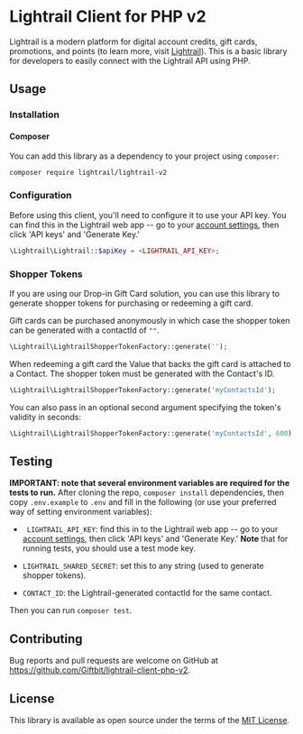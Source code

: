 # Lightrail Client for PHP v2

Lightrail is a modern platform for digital account credits, gift cards, promotions, and points (to learn more, visit [Lightrail](https://www.lightrail.com/)). This is a basic library for developers to easily connect with the Lightrail API using PHP.

## Usage

### Installation

#### Composer

You can add this library as a dependency to your project using `composer`:
```
composer require lightrail/lightrail-v2
```

### Configuration

Before using this client, you'll need to configure it to use your API key. You can find this in the Lightrail web app -- go to your [account settings](https://www.lightrail.com/app/#/account/profile), then click 'API keys' and 'Generate Key.'

```php
\Lightrail\Lightrail::$apiKey = <LIGHTRAIL_API_KEY>;
```

### Shopper Tokens

If you are using our Drop-in Gift Card solution, you can use this library to generate shopper tokens for purchasing or redeeming a gift card.

Gift cards can be purchased anonymously in which case the shopper token can be generated with a contactId of `""`.

```php
\Lightrail\LightrailShopperTokenFactory::generate('');
```

When redeeming a gift card the Value that backs the gift card is attached to a Contact.  The shopper token must be generated with the Contact's ID.

```php
\Lightrail\LightrailShopperTokenFactory::generate('myContactsId');
```

You can also pass in an optional second argument specifying the token's validity in seconds: 

```php
\Lightrail\LightrailShopperTokenFactory::generate('myContactsId', 600);
```

## Testing

**IMPORTANT: note that several environment variables are required for the tests to run.** After cloning the repo, `composer install` dependencies, then copy `.env.example` to `.env` and fill in the following (or use your preferred way of setting environment variables):

- ` LIGHTRAIL_API_KEY`: find this in to the Lightrail web app -- go to your [account settings](https://www.lightrail.com/app/#/account/profile), then click 'API keys' and 'Generate Key.' **Note** that for running tests, you should use a test mode key.

- `LIGHTRAIL_SHARED_SECRET`: set this to any string (used to generate shopper tokens).

- `CONTACT_ID`: the Lightrail-generated contactId for the same contact.

Then you can run `composer test`.

## Contributing

Bug reports and pull requests are welcome on GitHub at <https://github.com/Giftbit/lightrail-client-php-v2>.

## License

This library is available as open source under the terms of the [MIT License](http://opensource.org/licenses/MIT).
